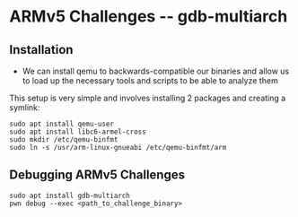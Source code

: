 # ARMv5 Challenges -- gdb-multiarch

## Installation

* We can install qemu to backwards-compatible our binaries and allow us to load up the necessary tools and scripts to be able to analyze them

This setup is very simple and involves installing 2 packages and creating a symlink:

```
sudo apt install qemu-user
sudo apt install libc6-armel-cross
sudo mkdir /etc/qemu-binfmt
sudo ln -s /usr/arm-linux-gnueabi /etc/qemu-binfmt/arm
```

## Debugging ARMv5 Challenges

```
sudo apt install gdb-multiarch
pwn debug --exec <path_to_challenge_binary>
```



